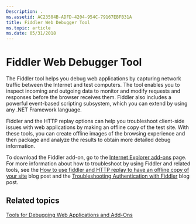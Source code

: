 ```yaml
---
Description: .
ms.assetid: AC23504B-ADFD-4204-954C-79167EBFB31A
title: Fiddler Web Debugger Tool
ms.topic: article
ms.date: 05/31/2018
---
```


# Fiddler Web Debugger Tool

The Fiddler tool helps you debug web applications by capturing network traffic between the Internet and test computers. The tool enables you to inspect incoming and outgoing data to monitor and modify requests and responses before the browser receives them. Fiddler also includes a powerful event-based scripting subsystem, which you can extend by using any .NET Framework language.

Fiddler and the HTTP replay options can help you troubleshoot client-side issues with web applications by making an offline copy of the test site. With these tools, you can create offline images of the browsing experience and then package and analyze the results to obtain more detailed debug information.

To download the Fiddler add-on, go to the [Internet Explorer add-ons](http://www.iegallery.com/en/default.aspx) page. For more information about how to troubleshoot by using Fiddler and related tools, see the [How to use fiddler and HTTP replay to have an offline copy of your site](https://blogs.msdn.com/b/ricardo/archive/2010/06/22/how-to-user-fiddler-and-http-replay-to-have-an-offline-copy-of-your-site.aspx) blog post and the [Troubleshooting Authentication with Fiddler](https://blogs.msdn.com/b/ieinternals/archive/2009/11/22/clipboard-paste-bug-in-windows-7-password-prompt.aspx) blog post.

## Related topics

<dl> <dt>

[Tools for Debugging Web Applications and Add-Ons](tools-for-debugging-web-applications-and-add-ons.md)
</dt> </dl>

 

 



